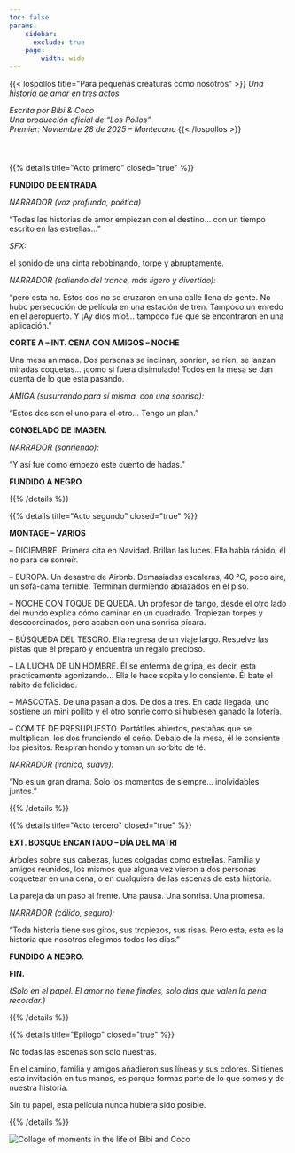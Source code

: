 ```yaml
---
toc: false
params:
    sidebar:
      exclude: true
    page:
        width: wide
---
```


{{< lospollos title="Para pequeñas creaturas como nosotros" >}}
_Una historia de amor en tres actos_

_Escrita por Bibi & Coco_<br />
_Una producción oficial de “Los Pollos”_<br />
_Premier: Noviembre 28 de 2025 – Montecano_
{{< /lospollos >}}

[//]: # (TODO: Use tailwind)
<div style="height: 25px"></div>

{{% details title="Acto primero" closed="true" %}}

**FUNDIDO DE ENTRADA**

_NARRADOR (voz profunda, poética)_

“Todas las historias de amor empiezan con el destino… con un tiempo escrito en las estrellas…”

_SFX:_

el sonido de una cinta rebobinando, torpe y abruptamente.

_NARRADOR (saliendo del trance, más ligero y divertido):_

“pero esta no. Estos dos no se cruzaron en una calle llena de gente. No hubo persecución de película en una estación de tren. Tampoco un enredo en el aeropuerto. Y ¡Ay dios mío!… tampoco fue que se encontraron en una aplicación.”

**CORTE A – INT. CENA CON AMIGOS – NOCHE**

Una mesa animada. Dos personas se inclinan, sonríen, se ríen, se lanzan miradas coquetas… ¡como si fuera disimulado! Todos en la mesa se dan cuenta de lo que esta pasando.

_AMIGA (susurrando para sí misma, con una sonrisa):_

“Estos dos son el uno para el otro… Tengo un plan.”

**CONGELADO DE IMAGEN.**

_NARRADOR (sonriendo):_

“Y así fue como empezó este cuento de hadas.”

**FUNDIDO A NEGRO**

{{% /details %}}

{{% details title="Acto segundo" closed="true" %}}

**MONTAGE – VARIOS**

– DICIEMBRE. Primera cita en Navidad. Brillan las luces. Ella habla rápido, él no para de sonreír.

– EUROPA. Un desastre de Airbnb. Demasiadas escaleras, 40 °C, poco aire, un sofá-cama terrible. Terminan durmiendo abrazados en el piso.

– NOCHE CON TOQUE DE QUEDA. Un profesor de tango, desde el otro lado del mundo explica cómo caminar en un cuadrado. Tropiezan torpes y descoordinados, pero acaban con una sonrisa pícara.

– BÚSQUEDA DEL TESORO. Ella regresa de un viaje largo. Resuelve las pistas que él preparó y encuentra un regalo precioso.

– LA LUCHA DE UN HOMBRE. Él se enferma de gripa, es decir, esta prácticamente agonizando... Ella le hace sopita y lo consiente. Él bate el rabito de felicidad.

– MASCOTAS. De una pasan a dos. De dos a tres. En cada llegada, uno sostiene un mini pollito y el otro sonríe como si hubiesen ganado la lotería.

– COMITÉ DE PRESUPUESTO. Portátiles abiertos, pestañas que se multiplican, los dos frunciendo el ceño. Debajo de la mesa, él le consiente los piesitos. Respiran hondo y toman un sorbito de té.

_NARRADOR (irónico, suave):_

“No es un gran drama. Solo los momentos de siempre… inolvidables juntos.”

{{% /details %}}

{{% details title="Acto tercero" closed="true" %}}

**EXT. BOSQUE ENCANTADO – DÍA DEL MATRI**

Árboles sobre sus cabezas, luces colgadas como estrellas. Familia y amigos reunidos, los mismos que alguna vez vieron a dos personas coquetear en una cena, o en cualquiera de las escenas de esta historia.

La pareja da un paso al frente. Una pausa. Una sonrisa. Una promesa.

_NARRADOR (cálido, seguro):_

“Toda historia tiene sus giros, sus tropiezos, sus risas. Pero esta, esta es la historia que nosotros elegimos todos los días.”

**FUNDIDO A NEGRO.**

**FIN.**

_(Solo en el papel. El amor no tiene finales, solo días que valen la pena recordar.)_

{{% /details %}}

{{% details title="Epilogo" closed="true" %}}

No todas las escenas son solo nuestras.

En el camino, familia y amigos añadieron sus líneas y sus colores. Si tienes esta invitación en tus manos, es porque formas parte de lo que somos y de nuestra historia.

Sin tu papel, esta película nunca hubiera sido posible.

{{% /details %}}

![Collage of moments in the life of Bibi and Coco](/images/collage.webp)
